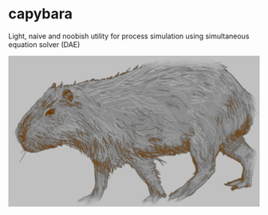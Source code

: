 # capybara
Light, naive and noobish utility for process simulation using simultaneous equation solver (DAE)

![](capybara_mod.png)
